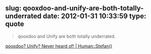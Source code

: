 slug: qooxdoo-and-unify-are-both-totally-underrated
date: 2012-01-31 10:33:59
type: quote
---

> qooxdoo and Unify are both totally underrated.

[qooxdoo? Unify? Never heard of! | Human::Stefan()](http://blog.stefankolb.de/2012/01/30/qooxdoo-unify-never-heard-of/)
